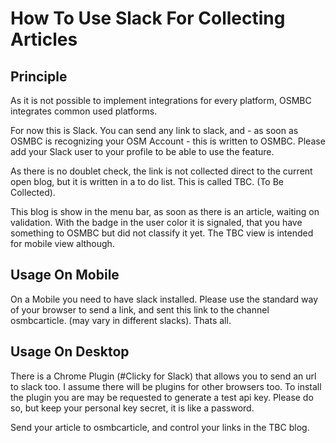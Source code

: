 # How To Use Slack For Collecting Articles

## Principle

As it is not possible to implement integrations for every platform, OSMBC integrates common used platforms.

For now this is Slack. You can send any link to slack, and - as soon as OSMBC is recognizing your OSM Account - this
is written to OSMBC. 
Please add your Slack user to your profile to be able to use the feature.

As there is no doublet check, the link is not collected direct to the current open blog, but it is written
in a to do list. This is called TBC. (To Be Collected).

This blog is show in the menu bar, as soon as there is an article, waiting on validation. With the badge in the user color 
it is signaled, that you have something to OSMBC but did not classify it yet. The TBC view is intended for mobile view although.

## Usage On Mobile

On a Mobile you need to have slack installed. Please use the standard way of your browser to send a link, and sent this link to
the channel osmbcarticle. (may vary in different slacks). Thats all.

## Usage On Desktop

There is a Chrome Plugin (#Clicky for Slack) that allows you to send an url to slack too. I assume there will be plugins for other browsers too.
To install the plugin you are may be requested to generate a test api key. Please do so, but keep your personal key secret, it is like a password.

Send your article to osmbcarticle, and control your links in the TBC blog.